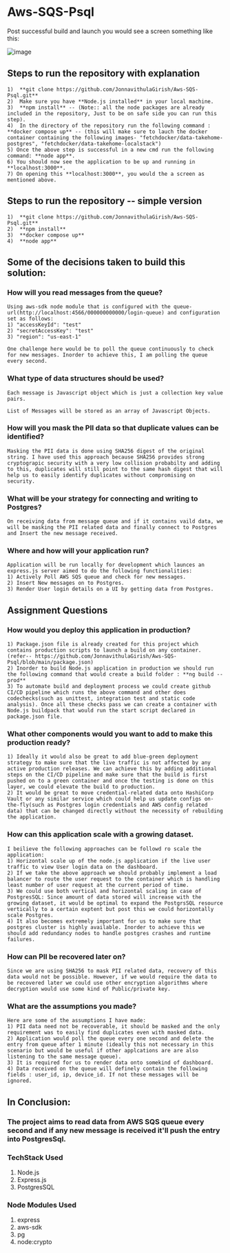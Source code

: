 # Aws-SQS-Psql

Post successful build and launch you would see a screen something like this:

![image](https://user-images.githubusercontent.com/23165664/220879545-79cc6136-b162-42e1-b98c-0b91438f4833.png)


## Steps to run the repository with explanation 
    1)  **git clone https://github.com/JonnavithulaGirish/Aws-SQS-Psql.git**
    2)  Make sure you have **Node.js installed** in your local machine.
    3)  **npm install** -- (Note:: all the node packages are already included in the repository, Just to be on safe side you can run this step).
    4)  In the directory of the repository run the following command : **docker compose up** -- (this will make sure to lauch the docker container containing the following images- "fetchdocker/data-takehome-postgres", "fetchdocker/data-takehome-localstack")
    5) Once the above step is successful in a new cmd run the following command: **node app**.
    6) You should now see the application to be up and running in **localhost:3000**.
    7) On opening this **localhost:3000**, you would the a screen as mentioned above.


## Steps to run the repository -- simple version
    1)  **git clone https://github.com/JonnavithulaGirish/Aws-SQS-Psql.git**
    2)  **npm install**
    3)  **docker compose up**
    4)  **node app**



## Some of the decisions taken to build this solution:

### How will you read messages from the queue?
    Using aws-sdk node module that is configured with the queue-url(http://localhost:4566/000000000000/login-queue) and configuration set as follows:
    1) "accessKeyId": "test"
    2) "secretAccessKey": "test"
    3) "region": "us-east-1"

    One challenge here would be to poll the queue continuously to check for new messages. Inorder to achieve this, I am polling the queue every second.
   
   
### What type of data structures should be used?
    Each message is Javascript object which is just a collection key value pairs. 
   
    List of Messages will be stored as an array of Javascript Objects.
   

### How will you mask the PII data so that duplicate values can be identified?
    Masking the PII data is done using SHA256 digest of the original string. I have used this approach because SHA256 provides strong cryptograpic security with a very low collision probabilty and adding to this, duplicates will still point to the same hash digest that will help us to easily identify duplicates without compromising on security.
  
  
### What will be your strategy for connecting and writing to Postgres?
    On receiving data from message queue and if it contains vaild data, we will be masking the PII related data and finally connect to Postgres and Insert the new message received.
  
### Where and how will your application run?
    Application will be run locally for development which launces an express.js server aimed to do the following functionalities:
    1) Actively Poll AWS SQS queue and check for new messages.
    2) Insert New messages on to Postgres.
    3) Render User login details on a UI by getting data from Postgres.


## Assignment Questions

### How would you deploy this application in production?
    1) Package.json file is already created for this project which contains production scripts to launch a build on any container. (refer-- https://github.com/JonnavithulaGirish/Aws-SQS-Psql/blob/main/package.json)
    2) Inorder to build Node.js application in production we should run the following command that would create a build folder : **ng build --prod**
    3) To automate build and deployment process we could create github CI/CD pipeline which runs the above command and other does codechecks(such as unittest, integration test and static code analysis). Once all these checks pass we can create a container with Node.js buildpack that would run the start script declared in package.json file.

### What other components would you want to add to make this production ready?
    1) Ideally it would also be great to add blue-green deployment strategy to make sure that the live traffic is not affected by any active production releases. We can achieve this by adding additional steps on the CI/CD pipeline and make sure that the build is first pushed on to a green container and once the testing is done on this layer, we could elevate the build to production.
    2) It would be great to move credential-related data onto HashiCorp Vault or any similar service which could help us update configs on-the-fly(such as Postgres login credentials and AWS config related data) that can be changed directly without the necessity of rebuilding the application.

### How can this application scale with a growing dataset.
    I beilieve the following approaches can be followd ro scale the application:
    1) Horizontal scale up of the node.js application if the live user traffic to view User login data on the dashboard.
    2) If we take the above approach we should probably implement a load balancer to route the user request to the container which is handling least number of user request at the current period of time.
    3) We could use both vertical and horizontal scaling in case of PostgresSQL: Since amount of data stored will increase with the growing dataset, it would be optimal to expand the PostgrsSQL resource vertically to a certain exptent but post this we could horizontally scale Postgres.
    4) It also becomes extremely important for us to make sure that postgres cluster is highly available. Inorder to achieve this we should add redundancy nodes to handle postgres crashes and runtime failures.
 

### How can PII be recovered later on?
    Since we are using SHA256 to mask PII related data, recovery of this data would not be possible. However, if we would require the data to be recovered later we could use other encryption algorithms where decryption would use some kind of Public/private key. 

### What are the assumptions you made?
    Here are some of the assumptions I have made:
    1) PII data need not be recoverable, it should be masked and the only requirement was to easily find duplicates even with masked data.
    2) Application would poll the queue every one second and delete the entry from queue after 1 minute (ideally this not necessary in this scenario but would be useful if other applcations are are also listening to the same message queue).
    3) It is required for us to render data onto somekind of dashboard.
    4) Data received on the queue will definely contain the following fields : user_id, ip, device_id. If not these messages will be ignored.



## In Conclusion:
### The project aims to read data from AWS SQS queue every second and if any new message is received it'll push the entry into PostgresSql.

### TechStack Used
1) Node.js
2) Express.js
3) PostgresSQL


### Node Modules Used
1) express
2) aws-sdk
3) pg
4) node:crypto
